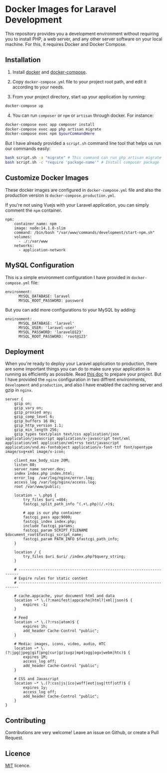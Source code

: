 # Docker Images for Laravel Development

This repository provides you a development environment without requiring you to install PHP, a web server, and any other server software on your local machine. For this, it requires Docker and Docker Compose.

## Installation

1. Install [docker](https://docs.docker.com/engine/installation/) and [docker-compose](https://docs.docker.com/compose/install/).

2. Copy `docker-compose.yml` file to your project root path, and edit it according to your needs.

3. From your project directory, start up your application by running:

```sh
docker-compose up
```
4. You can run `composer` or `npm` or `artisan` through docker. For instance:

```sh
docker-compose exec app composer install
docker-compose exec app php artisan migrate
docker-compose exec npm $yourCommandHere
```
But I have already provided a `script.sh` command line tool that helps us run our commands easily:
```sh
bash script.sh -a "migrate" # This command can run php artisan migrate
bash script.sh -c "require 'package-name'" # Install composer package
```
## Customize Docker Images

These docker images are configured in `docker-compose.yml` file 
and also the production version is `docker-compose.production.yml`.

If you're not using Vuejs with your Laravel application, you can simply comment the `npm` container.
```
npm:
    container_name: npm
    image: node:14.1.0-slim
    command: /bin/bash "/var/www/commands/development/start-npm.sh"
    volumes: 
      - ./:/var/www
    networks: 
      - application-network
```
## MySQL Configuration
This is a simple environment configuration I have provided in `docker-compose.yml` file:
```
environment:
      MYSQL_DATABASE: laravel
      MYSQL_ROOT_PASSWORD: password
```
But you can add more configurations to your MySQL by adding:
```
environment:
      MYSQL_DATABASE: 'laravel'
      MYSQL_USER: 'laravel-user'
      MYSQL_PASSWORD: 'laravel@123'
      MYSQL_ROOT_PASSWORD: 'root@123'
```
## Deployment
When you're ready to deploy your Laravel application to production, there are some important things you can do to make sure your application is running as efficiently as possible.
Read [this doc](https://laravel.com/docs/7.x/deployment) to prepare your project. But I have provided the `nginx` configuration in two diffrent environments, `development` and `production`, and also I have enabled the caching server and gzip in `nginx`.
```
server {
    gzip on;
    gzip_vary on;
    gzip_proxied any;
    gzip_comp_level 6;
    gzip_buffers 16 8k;
    gzip_http_version 1.1;
    gzip_min_length 256;
    gzip_types text/plain text/css application/json application/javascript application/x-javascript text/xml application/xml application/xml+rss text/javascript application/vnd.ms-fontobject application/x-font-ttf font/opentype image/svg+xml image/x-icon;

    client_max_body_size 20M;
    listen 80;
    server_name server.dev;
    index index.php index.html;
    error_log  /var/log/nginx/error.log;
    access_log /var/log/nginx/access.log;
    root /var/www/public;

    location ~ \.php$ {
        try_files $uri =404;
        fastcgi_split_path_info ^(.+\.php)(/.+)$;

        # app is our php container
        fastcgi_pass app:9000;
        fastcgi_index index.php;
        include fastcgi_params;
        fastcgi_param SCRIPT_FILENAME $document_root$fastcgi_script_name;
        fastcgi_param PATH_INFO $fastcgi_path_info;
    }

    location / {
        try_files $uri $uri/ /index.php?$query_string;
    }

    # ----------------------------------------------------------------------
    # Expire rules for static content
    # ----------------------------------------------------------------------
    
    # cache.appcache, your document html and data
    location ~* \.(?:manifest|appcache|html?|xml|json)$ {
        expires -1;
    }

    # Feed
    location ~* \.(?:rss|atom)$ {
        expires 1h;
        add_header Cache-Control "public";
    }

    # Media: images, icons, video, audio, HTC
    location ~* \.(?:jpg|jpeg|gif|png|cur|gz|svgz|mp4|ogg|ogv|webm|htc)$ {
        expires 1M;
        access_log off;
        add_header Cache-Control "public";
    }

    # CSS and Javascript
    location ~* \.(?:css|js|ico|woff|eot|svg|ttf|otf)$ {
        expires 1y;
        access_log off;
        add_header Cache-Control "public";
    }
}
```

## Contributing

Contributions are very welcome!
Leave an issue on Github, or create a Pull Request.

## Licence

[MIT](LICENCE) licence.
